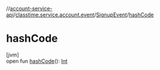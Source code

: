 //[account-service-api](../../../index.md)/[classtime.service.account.event](../index.md)/[SignupEvent](index.md)/[hashCode](hash-code.md)

# hashCode

[jvm]\
open fun [hashCode](hash-code.md)(): [Int](https://kotlinlang.org/api/latest/jvm/stdlib/kotlin/-int/index.html)
